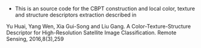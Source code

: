 * This is an source code for the CBPT construction and local color, texture and structure descriptors extraction described in

Yu Huai, Yang Wen, Xia Gui-Song and Liu Gang. A Color-Texture-Structure Descriptor for High-Resolution Satellite Image Classification. Remote Sensing, 2016,8(3),259
